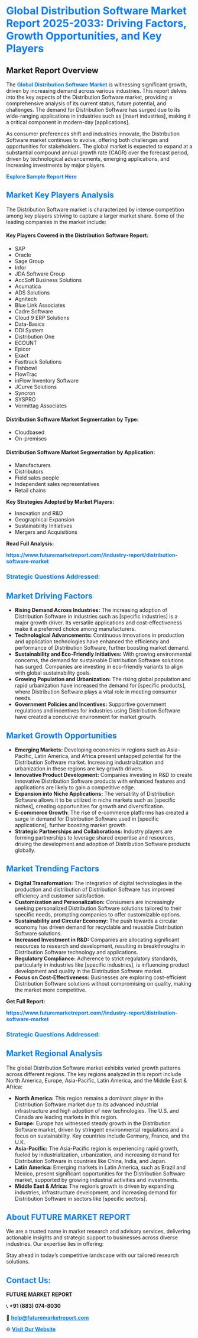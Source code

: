 <h1 style="color: #007BFF;">Global Distribution Software Market Report 2025-2033: Driving Factors, Growth Opportunities, and Key Players</h1>

<section id="overview">
<h2>Market Report Overview</h2>
<p>The <a href="https://www.futuremarketreport.com//industry-report/distribution-software-market" style="color: #007BFF; text-decoration: none;"><strong>Global Distribution Software Market</strong></a> is witnessing significant growth, driven by increasing demand across various industries. This report delves into the key aspects of the Distribution Software market, providing a comprehensive analysis of its current status, future potential, and challenges. The demand for Distribution Software has surged due to its wide-ranging applications in industries such as [insert industries], making it a critical component in modern-day [applications].</p>
<p>As consumer preferences shift and industries innovate, the Distribution Software market continues to evolve, offering both challenges and opportunities for stakeholders. The global market is expected to expand at a substantial compound annual growth rate (CAGR) over the forecast period, driven by technological advancements, emerging applications, and increasing investments by major players.</p>
</section>

<section id="overview">
<p><a href="https://www.futuremarketreport.com//request-sample/reportId=56808" style="color: #007BFF; text-decoration: none;"><strong>Explore Sample Report Here</strong></a></p>
</section>

<section id="key-players">
<h2 style="color: #007BFF;">Market Key Players Analysis</h2>
<p>The Distribution Software market is characterized by intense competition among key players striving to capture a larger market share. Some of the leading companies in the market include:</p>
<h4>Key Players Covered in the Distribution Software Report:</h4>
<ul><li>SAP</li><li>Oracle</li><li>Sage Group</li><li>Infor</li><li>JDA Software Group</li><li>AccSoft Business Solutions</li><li>Acumatica</li><li>ADS Solutions</li><li>Agnitech</li><li>Blue Link Associates</li><li>Cadre Software</li><li>Cloud 9 ERP Solutions</li><li>Data-Basics</li><li>DDI System</li><li>Distribution One</li><li>ECOUNT</li><li>Epicor</li><li>Exact</li><li>Fasttrack Solutions</li><li>Fishbowl</li><li>FlowTrac</li><li>inFlow Inventory Software</li><li>JCurve Solutions</li><li>Syncron</li><li>SYSPRO</li><li>Vormittag Associates</li></ul>
<h4>Distribution Software Market Segmentation by Type:</h4>
<ul><li>Cloudbased</li><li>On-premises</li></ul>

<h4>Distribution Software Market Segmentation by Application:</h4>
<ul><li>Manufacturers</li><li>Distributors</li><li>Field sales people</li><li>Independent sales representatives</li><li>Retail chains</li></ul>
<p><strong>Key Strategies Adopted by Market Players:</strong></p>
<ul>
<li>Innovation and R&D</li>
<li>Geographical Expansion</li>
<li>Sustainability Initiatives</li>
<li>Mergers and Acquisitions</li>
</ul>
</section>

<section>
<p><strong>Read Full Analysis: </strong></p><a href="https://www.futuremarketreport.com//industry-report/distribution-software-market" style="color: #007BFF; text-decoration: none;"><strong>https://www.futuremarketreport.com//industry-report/distribution-software-market</strong></a>
<h3 style="color: #007BFF;">Strategic Questions Addressed:</h3>
</section>

<section id="driving-factors">
<h2 style="color: #007BFF;">Market Driving Factors</h2>
<ul>
<li><strong>Rising Demand Across Industries:</strong> The increasing adoption of Distribution Software in industries such as [specific industries] is a major growth driver. Its versatile applications and cost-effectiveness make it a preferred choice among manufacturers.</li>
<li><strong>Technological Advancements:</strong> Continuous innovations in production and application technologies have enhanced the efficiency and performance of Distribution Software, further boosting market demand.</li>
<li><strong>Sustainability and Eco-Friendly Initiatives:</strong> With growing environmental concerns, the demand for sustainable Distribution Software solutions has surged. Companies are investing in eco-friendly variants to align with global sustainability goals.</li>
<li><strong>Growing Population and Urbanization:</strong> The rising global population and rapid urbanization have increased the demand for [specific products], where Distribution Software plays a vital role in meeting consumer needs.</li>
<li><strong>Government Policies and Incentives:</strong> Supportive government regulations and incentives for industries using Distribution Software have created a conducive environment for market growth.</li>
</ul>
</section>

<section id="growth-opportunities">
<h2 style="color: #007BFF;">Market Growth Opportunities</h2>
<ul>
<li><strong>Emerging Markets:</strong> Developing economies in regions such as Asia-Pacific, Latin America, and Africa present untapped potential for the Distribution Software market. Increasing industrialization and urbanization in these regions are key growth drivers.</li>
<li><strong>Innovative Product Development:</strong> Companies investing in R&D to create innovative Distribution Software products with enhanced features and applications are likely to gain a competitive edge.</li>
<li><strong>Expansion into Niche Applications:</strong> The versatility of Distribution Software allows it to be utilized in niche markets such as [specific niches], creating opportunities for growth and diversification.</li>
<li><strong>E-commerce Growth:</strong> The rise of e-commerce platforms has created a surge in demand for Distribution Software used in [specific applications], further boosting market growth.</li>
<li><strong>Strategic Partnerships and Collaborations:</strong> Industry players are forming partnerships to leverage shared expertise and resources, driving the development and adoption of Distribution Software products globally.</li>
</ul>
</section>

<section id="trending-factors">
<h2 style="color: #007BFF;">Market Trending Factors</h2>
<ul>
<li><strong>Digital Transformation:</strong> The integration of digital technologies in the production and distribution of Distribution Software has improved efficiency and customer satisfaction.</li>
<li><strong>Customization and Personalization:</strong> Consumers are increasingly seeking personalized Distribution Software solutions tailored to their specific needs, prompting companies to offer customizable options.</li>
<li><strong>Sustainability and Circular Economy:</strong> The push towards a circular economy has driven demand for recyclable and reusable Distribution Software solutions.</li>
<li><strong>Increased Investment in R&D:</strong> Companies are allocating significant resources to research and development, resulting in breakthroughs in Distribution Software technology and applications.</li>
<li><strong>Regulatory Compliance:</strong> Adherence to strict regulatory standards, particularly in industries like [specific industries], is influencing product development and quality in the Distribution Software market.</li>
<li><strong>Focus on Cost-Effectiveness:</strong> Businesses are exploring cost-efficient Distribution Software solutions without compromising on quality, making the market more competitive.</li>
</ul>
</section>

<section>
<p><strong>Get Full Report: </strong></p><a href="https://www.futuremarketreport.com//industry-report/distribution-software-market" style="color: #007BFF; text-decoration: none;"><strong>https://www.futuremarketreport.com//industry-report/distribution-software-market</strong></a>
<h3 style="color: #007BFF;">Strategic Questions Addressed:</h3>
</section>


<section id="regional-analysis">
<h2 style="color: #007BFF;">Market Regional Analysis</h2>
<p>The global Distribution Software market exhibits varied growth patterns across different regions. The key regions analyzed in this report include North America, Europe, Asia-Pacific, Latin America, and the Middle East & Africa:</p>
<ul>
<li><strong>North America:</strong> This region remains a dominant player in the Distribution Software market due to its advanced industrial infrastructure and high adoption of new technologies. The U.S. and Canada are leading markets in this region.</li>
<li><strong>Europe:</strong> Europe has witnessed steady growth in the Distribution Software market, driven by stringent environmental regulations and a focus on sustainability. Key countries include Germany, France, and the U.K.</li>
<li><strong>Asia-Pacific:</strong> The Asia-Pacific region is experiencing rapid growth, fueled by industrialization, urbanization, and increasing demand for Distribution Software in countries like China, India, and Japan.</li>
<li><strong>Latin America:</strong> Emerging markets in Latin America, such as Brazil and Mexico, present significant opportunities for the Distribution Software market, supported by growing industrial activities and investments.</li>
<li><strong>Middle East & Africa:</strong> The region’s growth is driven by expanding industries, infrastructure development, and increasing demand for Distribution Software in sectors like [specific sectors].</li>
</ul>
</section>

<footer>
<h2 style="color: #007BFF;">About FUTURE MARKET REPORT</h2>
<p>We are a trusted name in market research and advisory services, delivering actionable insights and strategic support to businesses across diverse industries. Our expertise lies in offering:</p>

<p>Stay ahead in today’s competitive landscape with our tailored research solutions.</p>

<h2 style="color: #007BFF;">Contact Us:</h2>
<p><strong>FUTURE MARKET REPORT</strong></p>
<p>📞 <strong>+91 (883) 074-8030</strong></p>
<p>📧 <strong><a href="mailto:help@futuremarketreport.com" style="color: #007BFF;">help@futuremarketreport.com</a></strong></p>
<p>🌐 <strong><a href="https://www.futuremarketreport.com/" style="color: #007BFF;">Visit Our Website</a></strong></p>
</footer>